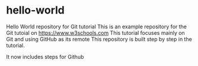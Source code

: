 # hello-world
Hello World repository for Git tutorial
This is an example repository for the Git tutoial on https://www.w3schools.com
This tutorial focuses mainly on Git and using GitHub as its remote
This repository is built step by step in the tutorial.

It now includes steps for Github
